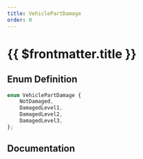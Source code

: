 ```yaml
---
title: VehiclePartDamage
order: 0
---
```


# {{ $frontmatter.title }}

<!--@include: ./vehiclePartDamage_partial_header.md-->

## Enum Definition

```ts
enum VehiclePartDamage {
    NotDamaged,
    DamagedLevel1,
    DamagedLevel2,
    DamagedLevel3,
};
```

## Documentation

<!--@include: ./vehiclePartDamage_partial_footer.md-->
